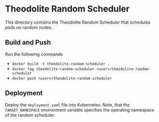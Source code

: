 # Theodolite Random Scheduler
This directory contains the Theodolite Random Scheduler that schedules pods on random nodes.

## Build and Push
Run the following commands

- `docker build -t theodolite-random-scheduler .`
- `docker tag theodolite-random-scheduler <user>/theodolite-random-scheduler`
- `docker push <user>/theodolite-random-scheduler`

## Deployment
Deploy the `deployment.yaml` file into Kubernetes. Note, that the `TARGET_NAMESPACE` environment variable specifies the operating namespace of the random scheduler.
